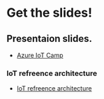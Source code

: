 # Get the slides!
## Presentaion slides.
- <a target="_blank" href="1. Microsoft Azure IoT Workshop.pptx ">Azure IoT Camp</a>

### IoT refreence architecture
- <a target="_blank" href="3. Microsoft Azure IoT Reference Architecture.pptx ">IoT refreence architecture</a>
